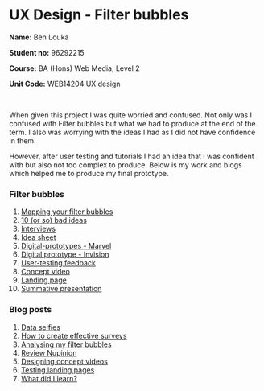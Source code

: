 # UX Design - Filter bubbles

**Name:** Ben Louka

**Student no:** 96292215

**Course:** BA (Hons) Web Media, Level 2

**Unit Code:** WEB14204 UX design

 <br /> 
 
When given this project I was quite worried and confused. Not only was I confused with Filter bubbles but what we had to produce at the end of the term. I also was worrying with the ideas I had as I did not have confidence in them. 
 
However, after user testing and tutorials I had an idea that I was confident with but also not too complex to produce. Below is my work and blogs which helped me to produce my final prototype. 

 
### Filter bubbles

1. [Mapping your filter bubbles](https://drive.google.com/file/d/0B3GR6CwtALpARVRnQUloRF9nLW8/view?usp=sharing)
2. [10 (or so) bad ideas](https://drive.google.com/drive/folders/0B3GR6CwtALpAbEdzYVltbjNkMG8?usp=sharing)
3. [Interviews](https://drive.google.com/file/d/0B3GR6CwtALpAV19MOFQ5SXhvVVU/view?usp=sharing)
4. [Idea sheet](https://drive.google.com/file/d/0B3GR6CwtALpANU1BenlIVkl0Nk0/view?usp=sharing)
5. [Digital-prototypes - Marvel](https://marvelapp.com/1hdiaj0)
6. [Digital prototype - Invision](https://invis.io/TKBZKH0EB)
7. [User-testing feedback](https://docs.google.com/document/d/1FuZ700KU4C9IlvTIojxt_ox4c1-nZlNBtdCoBJxQJ80/edit?usp=sharing)
8. [Concept video](https://drive.google.com/file/d/0B3GR6CwtALpAVWc4RjdPTVhKYjA/view?usp=sharing)
9. [Landing page](https://myfilterbubbleandi.carrd.co/)
10. [Summative presentation](https://docs.google.com/presentation/d/1npgJP7tx-OMUXIB7PBb4RO6OIwp1n2RMpq56I8R3E_s/edit?usp=sharing)


### Blog posts

1. [Data selfies](https://medium.com/@blouka/data-selfie-74d760695a4f)
2. [How to create effective surveys](https://medium.com/@blouka/read-this-article-on-how-to-create-effective-surveys-f4297b7329d9)
3. [Analysing my filter bubbles](https://medium.com/@blouka/analysing-my-filter-bubble-d97bf8e00ab5)
4. [Review Nupinion](https://medium.com/@blouka/reviewing-nupinion-from-a-ux-point-of-view-b63a5b2149c1)
5. [Designing concept videos](https://medium.com/@blouka/creating-my-concept-video-with-the-help-of-telling-your-story-ae7632c56cc2)
6. [Testing landing pages](https://medium.com/@blouka/blog-6-96e6999ebcee)
7. [What did I learn?](https://medium.com/@blouka/reflection-blog-c539b0ce2893)
